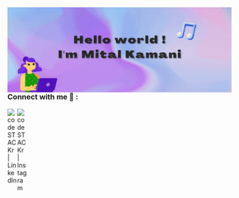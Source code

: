  <img align="right" alt="GIF" src="https://github.com/MetalllD/MetalllD/blob/master/Gifs/ME.gif">


### Connect with me 👋 :

 [<img align="left" alt="codeSTACKr | LinkedIn" width="22px" src="https://cdn.jsdelivr.net/npm/simple-icons@v3/icons/linkedin.svg" />][linkedin]
[<img align="left" alt="codeSTACKr | Instagram" width="22px" src="https://cdn.jsdelivr.net/npm/simple-icons@v3/icons/instagram.svg" />][instagram]

[instagram]: https://www.instagram.com/mitalkamani/
[linkedin]: www.linkedin.com/in/mitalkamani
